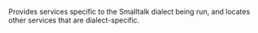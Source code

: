 Provides services specific to the Smalltalk dialect being run,
and locates other services that are dialect-specific.